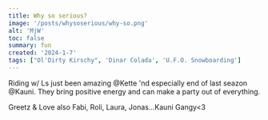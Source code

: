 ```yaml
---
title: Why so serious?
image: '/posts/whysoserious/why-so.png'
alt: 'MjW'
toc: false
summary: fun
created: '2024-1-7'
tags: ["Ol'Dirty Kirschy", 'Dinar Colada', 'U.F.O. Snowboarding']
---
```


Riding w/ Ls just been amazing @Kette 'nd especially end of last seazon @Kauni. They bring positive energy and can make a party out of everything.

Greetz & Love also Fabi, Roli, Laura, Jonas...Kauni Gangy<3

<script>
  import { YouTube } from 'sveltekit-embed'
</script>

<YouTube youTubeId="Bo2iqIqYkTs" />
